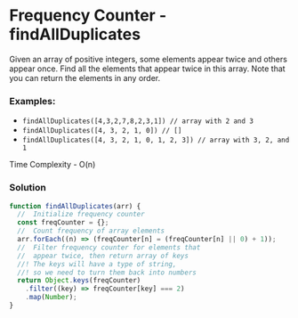 # Frequency Counter - findAllDuplicates

Given an array of positive integers, some elements appear twice and others appear once. Find all the elements that appear twice in this array. Note that you can return the elements in any order.

### Examples:

- `findAllDuplicates([4,3,2,7,8,2,3,1]) // array with 2 and 3`
- `findAllDuplicates([4, 3, 2, 1, 0]) // []`
- `findAllDuplicates([4, 3, 2, 1, 0, 1, 2, 3]) // array with 3, 2, and 1`

Time Complexity - O(n)

### Solution

```js
function findAllDuplicates(arr) {
  //  Initialize frequency counter
  const freqCounter = {};
  //  Count frequency of array elements
  arr.forEach((n) => (freqCounter[n] = (freqCounter[n] || 0) + 1));
  //  Filter frequency counter for elements that
  //  appear twice, then return array of keys
  //! The keys will have a type of string,
  //! so we need to turn them back into numbers
  return Object.keys(freqCounter)
    .filter((key) => freqCounter[key] === 2)
    .map(Number);
}
```
